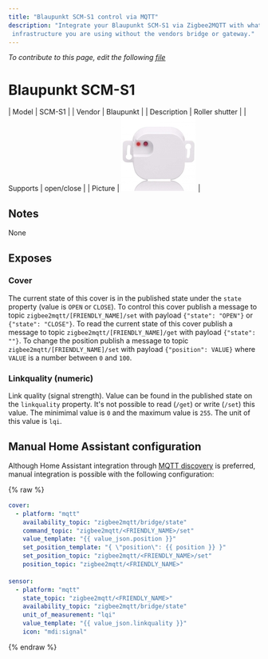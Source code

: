 ```yaml
---
title: "Blaupunkt SCM-S1 control via MQTT"
description: "Integrate your Blaupunkt SCM-S1 via Zigbee2MQTT with whatever smart home
 infrastructure you are using without the vendors bridge or gateway."
---
```


*To contribute to this page, edit the following
[file](https://github.com/Koenkk/zigbee2mqtt.io/blob/master/docs/devices/SCM-S1.md)*

# Blaupunkt SCM-S1

| Model | SCM-S1  |
| Vendor  | Blaupunkt  |
| Description | Roller shutter |
| Supports | open/close |
| Picture | ![Blaupunkt SCM-S1](../images/devices/SCM-S1.jpg) |

## Notes

None


## Exposes
### Cover 
The current state of this cover is in the published state under the `state` property (value is `OPEN` or `CLOSE`).
To control this cover publish a message to topic `zigbee2mqtt/[FRIENDLY_NAME]/set` with payload `{"state": "OPEN"}` or `{"state": "CLOSE"}`.
To read the current state of this cover publish a message to topic `zigbee2mqtt/[FRIENDLY_NAME]/get` with payload `{"state": ""}`.
To change the position publish a message to topic `zigbee2mqtt/[FRIENDLY_NAME]/set` with payload `{"position": VALUE}` where `VALUE` is a number between `0` and `100`.

### Linkquality (numeric)
Link quality (signal strength).
Value can be found in the published state on the `linkquality` property.
It's not possible to read (`/get`) or write (`/set`) this value.
The minimimal value is `0` and the maximum value is `255`.
The unit of this value is `lqi`.

## Manual Home Assistant configuration
Although Home Assistant integration through [MQTT discovery](../integration/home_assistant) is preferred,
manual integration is possible with the following configuration:


{% raw %}
```yaml
cover:
  - platform: "mqtt"
    availability_topic: "zigbee2mqtt/bridge/state"
    command_topic: "zigbee2mqtt/<FRIENDLY_NAME>/set"
    value_template: "{{ value_json.position }}"
    set_position_template: "{ \"position\": {{ position }} }"
    set_position_topic: "zigbee2mqtt/<FRIENDLY_NAME>/set"
    position_topic: "zigbee2mqtt/<FRIENDLY_NAME>"

sensor:
  - platform: "mqtt"
    state_topic: "zigbee2mqtt/<FRIENDLY_NAME>"
    availability_topic: "zigbee2mqtt/bridge/state"
    unit_of_measurement: "lqi"
    value_template: "{{ value_json.linkquality }}"
    icon: "mdi:signal"
```
{% endraw %}


